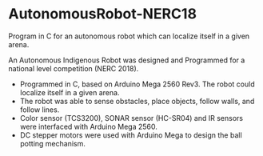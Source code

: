 # AutonomousRobot-NERC18
Program in C for an autonomous robot which can localize itself in a given arena.

An Autonomous Indigenous Robot was designed and Programmed for a national level competition (NERC 2018).

- Programmed in C, based on Arduino Mega 2560 Rev3. The robot could localize itself in a given arena.
- The robot was able to sense obstacles, place objects, follow walls, and follow lines.
- Color sensor (TCS3200), SONAR sensor (HC-SR04) and IR sensors were interfaced with Arduino Mega 2560.
- DC stepper motors were used with Arduino Mega to design the ball potting mechanism.
